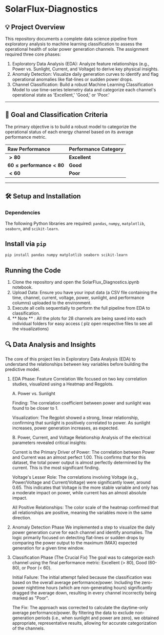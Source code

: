 # SolarFlux-Diagnostics

## 💡 Project Overview
This repository documents a complete data science pipeline from exploratory analysis to machine learning classification to assess the operational health of solar power generation channels. The assignment required three core phases:
1. Exploratory Data Analysis (EDA): Analyze feature relationships (e.g., Power vs. Sunlight, Current, and Voltage) to derive key physical insights.
2. Anomaly Detection: Visualize daily generation curves to identify and flag operational anomalies like flat-lines or sudden power drops.
3. Channel Classification: Build a robust Machine Learning Classification Model to use time-series telemetry data and categorize each channel's operational state as 'Excellent,' 'Good,' or 'Poor.'

---

## 🎯 Goal and Classification Criteria

The primary objective is to build a robust model to categorize the operational status of each energy channel based on its average performance metric.

| Raw Performance | Performance Category |
| :--- | :--- |
| **$> 80$** | **Excellent** |
| **$60 \le \text{performance} < 80$** | **Good** |
| **$< 60$** | **Poor** |

---

## 🛠️ Setup and Installation

### Dependencies

The following Python libraries are required: `pandas`, `numpy`, `matplotlib`, `seaborn`, and `scikit-learn`.

## Install via `pip`

```bash
pip install pandas numpy matplotlib seaborn scikit-learn
```


## Running the Code
1. Clone the repository and open the SolarFlux_Diagnostics.ipynb notebook.
2. Upload Data: Ensure you have your input data (a CSV file containing the time, channel, current, voltage, power, sunlight, and performance columns) uploaded to the environment.
3. Execute all cells sequentially to perform the full pipeline from EDA to classification.
4. ** Note ** : All the plots for 28 channels are being saved into each individual folders for easy access ( plz open respective files to see all the visualizations)

## 🔍 Data Analysis and Insights
The core of this project lies in Exploratory Data Analysis (EDA) to understand the relationships between key variables before building the predictive model.

1. EDA Phase: Feature Correlation
We focused on two key correlation studies, visualized using a Heatmap and Regplots.

     A. Power vs. Sunlight
   
     Finding: The correlation coefficient between power and sunlight was found to be closer to 1.
   
     Visualization: The Regplot showed a strong, linear relationship, confirming that sunlight is positively correlated to power. As sunlight increases, power generation increases, as expected.

     B. Power, Current, and Voltage Relationship
     Analysis of the electrical parameters revealed critical insights:

     Current is the Primary Driver of Power: The correlation between Power and Current was an almost perfect 1.00. This confirms that for this dataset, the total power output is almost perfectly determined by the current. This is the most significant finding.

     Voltage's Lesser Role: The correlations involving Voltage (e.g., Power/Voltage and Current/Voltage) were significantly lower, around 0.65. This indicates that Voltage is the more stable variable and only has a moderate impact on power, while current has an almost absolute impact.

     All Positive Relationships: The color scale of the heatmap confirmed that all relationships are positive, meaning the variables move in the same direction.

3. Anomaly Detection Phase
We implemented a step to visualize the daily power generation curve for each channel and identify anomalies.
The logic primarily focused on detecting flat-lines or sudden drops by comparing the power output to the maximum (MAX) expected generation for a given time window.

4. Classification Phase (The Crucial Fix)
The goal was to categorize each channel using the final performance metric: Excellent (> 80), Good (60-80), or Poor (< 60).

     Initial Failure: The initial attempt failed because the classification was based on the overall average performance/power. Including the zero-power nighttime hours (which are non-generating hours) significantly dragged the average down, resulting in every channel incorrectly being marked as "Poor".

     The Fix: The approach was corrected to calculate the daytime-only average performance/power. By filtering the data to exclude non-generation periods (i.e., when sunlight and power are zero), we obtained appropriate, representative results, allowing for accurate categorization of the channels.
